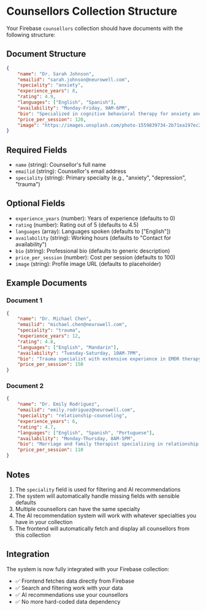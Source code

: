 # Counsellors Collection Structure

Your Firebase `counsellors` collection should have documents with the following structure:

## Document Structure

```json
{
	"name": "Dr. Sarah Johnson",
	"emailid": "sarah.johnson@neurowell.com",
	"speciality": "anxiety",
	"experience_years": 8,
	"rating": 4.9,
	"languages": ["English", "Spanish"],
	"availability": "Monday-Friday, 9AM-6PM",
	"bio": "Specialized in cognitive behavioral therapy for anxiety and depression. PhD in Clinical Psychology with 8 years of experience helping individuals overcome mental health challenges.",
	"price_per_session": 120,
	"image": "https://images.unsplash.com/photo-1559839734-2b71ea197ec2?w=150&h=150&fit=crop&crop=face"
}
```

## Required Fields

- `name` (string): Counsellor's full name
- `emailid` (string): Counsellor's email address
- `speciality` (string): Primary specialty (e.g., "anxiety", "depression", "trauma")

## Optional Fields

- `experience_years` (number): Years of experience (defaults to 0)
- `rating` (number): Rating out of 5 (defaults to 4.5)
- `languages` (array): Languages spoken (defaults to ["English"])
- `availability` (string): Working hours (defaults to "Contact for availability")
- `bio` (string): Professional bio (defaults to generic description)
- `price_per_session` (number): Cost per session (defaults to 100)
- `image` (string): Profile image URL (defaults to placeholder)

## Example Documents

### Document 1

```json
{
	"name": "Dr. Michael Chen",
	"emailid": "michael.chen@neurowell.com",
	"speciality": "trauma",
	"experience_years": 12,
	"rating": 4.8,
	"languages": ["English", "Mandarin"],
	"availability": "Tuesday-Saturday, 10AM-7PM",
	"bio": "Trauma specialist with extensive experience in EMDR therapy. Licensed clinical psychologist focusing on PTSD, trauma recovery, and grief counseling.",
	"price_per_session": 150
}
```

### Document 2

```json
{
	"name": "Dr. Emily Rodriguez",
	"emailid": "emily.rodriguez@neurowell.com",
	"speciality": "relationship-counseling",
	"experience_years": 6,
	"rating": 4.7,
	"languages": ["English", "Spanish", "Portuguese"],
	"availability": "Monday-Thursday, 8AM-5PM",
	"bio": "Marriage and family therapist specializing in relationship dynamics, communication issues, and family conflict resolution.",
	"price_per_session": 110
}
```

## Notes

1. The `speciality` field is used for filtering and AI recommendations
2. The system will automatically handle missing fields with sensible defaults
3. Multiple counsellors can have the same specialty
4. The AI recommendation system will work with whatever specialties you have in your collection
5. The frontend will automatically fetch and display all counsellors from this collection

## Integration

The system is now fully integrated with your Firebase collection:

- ✅ Frontend fetches data directly from Firebase
- ✅ Search and filtering work with your data
- ✅ AI recommendations use your counsellors
- ✅ No more hard-coded data dependency
